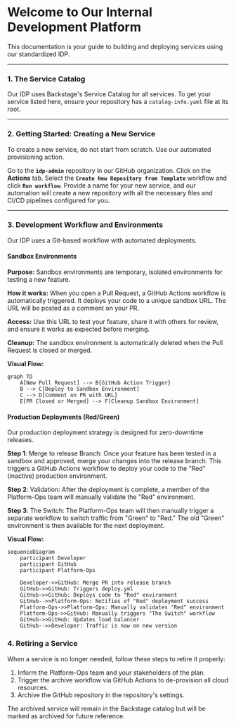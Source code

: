 # Welcome to Our Internal Development Platform

This documentation is your guide to building and deploying services using our standardized IDP.

---

### 1. The Service Catalog

Our IDP uses Backstage's Service Catalog for all services. To get your service listed here, ensure your repository has a `catalog-info.yaml` file at its root.

---

### 2. Getting Started: Creating a New Service

To create a new service, do not start from scratch. Use our automated provisioning action.

Go to the **`idp-admin`** repository in our GitHub organization.
Click on the **Actions** tab.
Select the **`Create New Repository from Template`** workflow and click **`Run workflow`**.
Provide a name for your new service, and our automation will create a new repository with all the necessary files and CI/CD pipelines configured for you.

---

### 3. Development Workflow and Environments

Our IDP uses a Git-based workflow with automated deployments.

#### **Sandbox Environments**

**Purpose:** Sandbox environments are temporary, isolated environments for testing a new feature.

**How it works:** When you open a Pull Request, a GitHub Actions workflow is automatically triggered. It deploys your code to a unique sandbox URL. The URL will be posted as a comment on your PR.

**Access:** Use this URL to test your feature, share it with others for review, and ensure it works as expected before merging.

**Cleanup:** The sandbox environment is automatically deleted when the Pull Request is closed or merged.

**Visual Flow:**
```mermaid
graph TD
    A[New Pull Request] --> B{GitHub Action Trigger}
    B --> C[Deploy to Sandbox Environment]
    C --> D[Comment on PR with URL]
    E[PR Closed or Merged] --> F[Cleanup Sandbox Environment]
```
#### **Production Deployments (Red/Green)**
Our production deployment strategy is designed for zero-downtime releases.

**Step 1**: Merge to release Branch: Once your feature has been tested in a sandbox and approved, merge your changes into the release branch. This triggers a GitHub Actions workflow to deploy your code to the "Red" (inactive) production environment.

**Step 2**: Validation: After the deployment is complete, a member of the Platform-Ops team will manually validate the "Red" environment.

**Step 3**: The Switch: The Platform-Ops team will then manually trigger a separate workflow to switch traffic from "Green" to "Red." The old "Green" environment is then available for the next deployment.

**Visual Flow:**
```mermaid
sequenceDiagram
    participant Developer
    participant GitHub
    participant Platform-Ops
    
    Developer->>GitHub: Merge PR into release branch
    GitHub->>GitHub: Triggers deploy.yml
    GitHub->>GitHub: Deploys code to "Red" environment
    GitHub-->>Platform-Ops: Notifies of "Red" deployment success
    Platform-Ops->>Platform-Ops: Manually validates "Red" environment
    Platform-Ops->>GitHub: Manually triggers "The Switch" workflow
    GitHub->>GitHub: Updates load balancer
    GitHub-->>Developer: Traffic is now on new version
```
### 4. Retiring a Service
When a service is no longer needed, follow these steps to retire it properly:

1. Inform the Platform-Ops team and your stakeholders of the plan.
2. Trigger the archive workflow via GitHub Actions to de-provision all cloud resources.
3. Archive the GitHub repository in the repository's settings.

The archived service will remain in the Backstage catalog but will be marked as archived for future reference.
